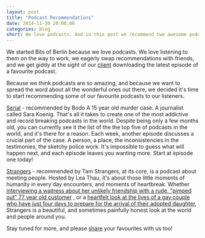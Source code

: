 ```yaml
---
layout: post
title: "Podcast Recommendations"
date: 2014-11-30 20:00:00
categories: blog
short: We love podcasts. And in this post we recommend two awesome podcasts to listen to.
---
```

We started Bits of Berlin because we love podcasts. We love listening to them on the way to work, we eagerly swap recommendations with friends, and we get giddy at the sight of our [client](http://podwhat.org/en/clients/) downloading the latest episode of a favourite podcast.

Because we think podcasts are so amazing, and because we want to spread the word about all the wonderful ones out there, we decided it's time to start recommending some of our favourite podcasts to our listeners.

[Serial](http://serialpodcast.org/) - recommended by Bodo
A 15 year old murder case. A journalist called Sara Koenig. That's all it takes to create one of the most addictive and record breaking podcasts in the world. Despite being only a few months old, you can currently see it the list of the the top five of podcasts in the world, and it's there for a reason. Each week, another episode discusses a crucial part of the case. A person, a place, the inconsistencies in the testimonies, the sketchy police work. It's impossible to guess what will happen next, and each episode leaves you wanting more. Start at episode one today!

[Strangers](http://www.kcrw.com/news-culture/shows/strangers) - recommended by Tam
Strangers, at its core, is a podcast about meeting people. Hosted by Lea Thau, it's about those little moments of humanity in every day encounters, and moments of heartbreak. Whether [interviewing a waitress about her unlikely friendship with a rude, "pimped out"  77 year old customer](http://www.kcrw.com/news-culture/shows/strangers/jennefer-ludwigsen-big-jim-and-smokey-joe) , or a [heartfelt look at the lives of a gay couple who have just four days to prepare for the arrival of their adopted daughter](http://www.kcrw.com/news-culture/shows/strangers/two-men-and-a-baby), Strangers is a beautiful, and sometimes painfully honest look at the world and people around you.

Stay tuned for more, and please [share](https://twitter.com/bitsofberlin) your favourites with us too!
